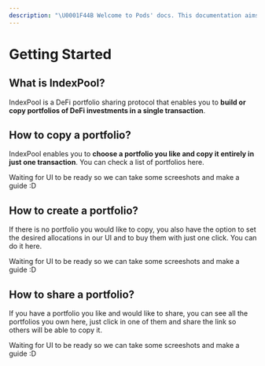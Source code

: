 ```yaml
---
description: "\U0001F44B Welcome to Pods' docs. This documentation aims to provide a high-level overview of the protocol and its existing components."
---
```


# Getting Started

## What is IndexPool?

IndexPool is a DeFi portfolio sharing protocol that enables you to **build or copy portfolios of DeFi investments in a single transaction**.

## How to copy a portfolio?

IndexPool enables you to **choose a portfolio you like and copy it entirely in just one transaction**. You can check a list of portfolios here.

Waiting for UI to be ready so we can take some screeshots and make a guide :D

## How to create a portfolio?

If there is no portfolio you would like to copy, you also have the option to set the desired allocations in our UI and to buy them with just one click. You can do it here.

Waiting for UI to be ready so we can take some screeshots and make a guide :D

## How to share a portfolio?

If you have a portfolio you like and would like to share, you can see all the portfolios you own here, just click in one of them and share the link so others will be able to copy it.

Waiting for UI to be ready so we can take some screeshots and make a guide :D

